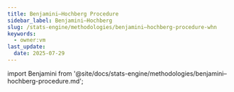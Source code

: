 ```yaml
---
title: Benjamini–Hochberg Procedure
sidebar_label: Benjamini–Hochberg
slug: /stats-engine/methodologies/benjamini–hochberg-procedure-whn
keywords:
  - owner:vm
last_update:
  date: 2025-07-29
---
```


import Benjamini from '@site/docs/stats-engine/methodologies/benjamini–hochberg-procedure.md';

<Benjamini />